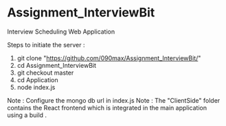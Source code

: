 # Assignment_InterviewBit
Interview Scheduling Web Application


Steps to initiate the server :
1) git clone "https://github.com/090max/Assignment_InterviewBit/"
2) cd Assignment_InterviewBit
3) git checkout master
4) cd Application
5) node index.js

Note : Configure the mongo db url in index.js
Note : The "ClientSide" folder contains the React frontend which is integrated in the main application using a build .

